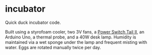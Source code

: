 # incubator
Quick duck incubator code.

Built using a styrofoam cooler, two 3V fans, a [Power Switch Tail II](http://www.powerswitchtail.com/), 
an Arduino Uno, a thermal probe, and a 40W desk lamp.  Humidity is maintained via a wet sponge under the
lamp and frequent misting with water.  Eggs are rotated manually twice per day.
